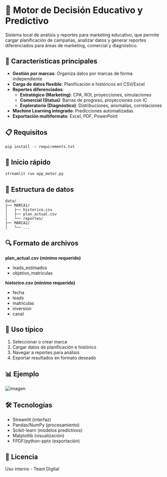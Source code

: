# 📘 Motor de Decisión Educativo y Predictivo

Sistema local de análisis y reportes para marketing educativo, que permite cargar planificación de campañas, analizar datos y generar reportes diferenciados para áreas de marketing, comercial y diagnóstico.

## 🚀 Características principales

- **Gestión por marcas**: Organiza datos por marcas de forma independiente
- **Carga de datos flexible**: Planificación e históricos en CSV/Excel 
- **Reportes diferenciados**:
  - **Estratégico (Marketing)**: CPA, ROI, proyecciones, simulaciones
  - **Comercial (Status)**: Barras de progreso, proyecciones con IC
  - **Exploratorio (Diagnóstico)**: Distribuciones, anomalías, correlaciones
- **Machine Learning integrado**: Predicciones automatizadas 
- **Exportación multiformato**: Excel, PDF, PowerPoint

## 📋 Requisitos

```bash
pip install -r requirements.txt
```

## 🚀 Inicio rápido

```bash
streamlit run app_motor.py
```

## 📂 Estructura de datos

```
data/
├── MARCA1/
│   ├── historico.csv
│   ├── plan_actual.csv
│   └── reportes/
├── MARCA2/
│   └── ...
```

## 🔍 Formato de archivos

**plan_actual.csv (mínimo requerido)**
- leads_estimados
- objetivo_matriculas

**historico.csv (mínimo requerido)**
- fecha 
- leads
- matriculas
- inversion
- canal

## 👥 Uso típico

1. Seleccionar o crear marca 
2. Cargar datos de planificación e histórico
3. Navegar a reportes para análisis
4. Exportar resultados en formato deseado

## 📊 Ejemplo

![imagen](https://via.placeholder.com/800x400.png?text=Motor+de+Decision+Educativo)

## 🛠️ Tecnologías

- Streamlit (interfaz)
- Pandas/NumPy (procesamiento)
- Scikit-learn (modelos predictivos)
- Matplotlib (visualización)
- FPDF/python-pptx (exportación)

## 📄 Licencia

Uso interno - Team Digital
